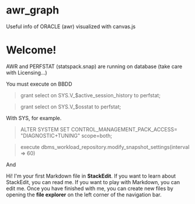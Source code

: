 # awr_graph
Useful info of ORACLE (awr) visualized with canvas.js

# Welcome!

AWR and PERFSTAT (statspack.snap) are running on database (take care with Licensing...)

You must execute on BBDD

> grant select on  SYS.V_$active_session_history to perfstat;

> grant select on  SYS.V_$osstat to perfstat;

With SYS, for example.






> ALTER SYSTEM SET CONTROL_MANAGEMENT_PACK_ACCESS= "DIAGNOSTIC+TUNING" scope=both;

> execute dbms_workload_repository.modify_snapshot_settings(interval => 60)

And 



Hi! I'm your first Markdown file in **StackEdit**. If you want to learn about StackEdit, you can read me. If you want to play with Markdown, you can edit me. Once you have finished with me, you can create new files by opening the **file explorer** on the left corner of the navigation bar.

